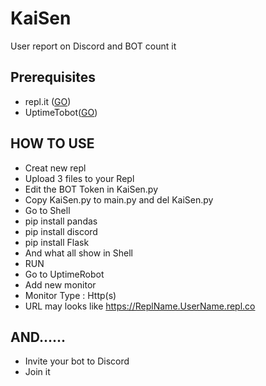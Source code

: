 # KaiSen
User report on Discord and BOT count it
## Prerequisites  
 - repl.it ([GO](http://repl.it/))
 - UptimeTobot([GO](https://uptimerobot.com/))
## HOW TO USE
 - Creat new repl
 - Upload 3 files to your Repl
 - Edit the BOT Token in KaiSen.py
 - Copy KaiSen.py to main.py and del KaiSen.py
 - Go to Shell
 - pip install pandas
 - pip install discord
 - pip install Flask
 - And what all show in Shell
 - RUN
 - Go to UptimeRobot
 - Add new monitor
 - Monitor Type : Http(s)
 - URL may looks like https://ReplName.UserName.repl.co
## AND......
 - Invite your bot to Discord
 - Join it
